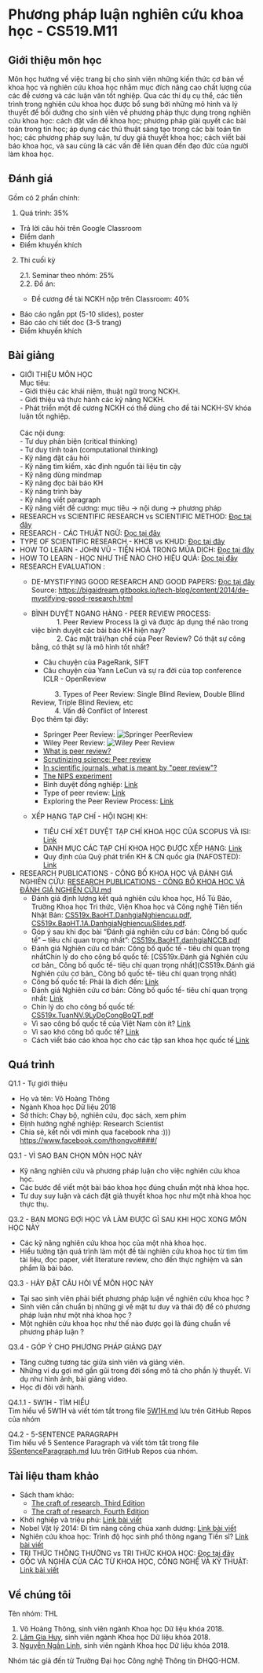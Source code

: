 # Phương pháp luận nghiên cứu khoa học - CS519.M11
## Giới thiệu môn học
Môn học hướng về việc trang bị cho sinh viên những kiến thức cơ bản về khoa học và nghiên cứu khoa học nhằm mục đích nâng cao chất lượng của các đề cương và các luận văn tốt nghiệp. Qua các thí dụ cụ thể, các tiến trình trong nghiên cứu khoa học được bổ sung bởi những mô hình và lý thuyết để bồi dưỡng cho sinh viên về phương pháp thực dụng trong nghiên cứu khoa học: cách đặt vấn đề khoa học; phương pháp giải quyết các bài toán trong tin học; áp dụng các thủ thuật sáng tạo trong các bài toán tin học; các phương pháp suy luận, tư duy giả thuyết khoa học; cách viết bài báo khoa học, và sau cùng là các vấn đề liên quan đến đạo đức của người làm khoa học.

## Đánh giá

Gồm có 2 phần chính:

1. Quá trình: 35%
- Trả lời câu hỏi trên Google Classroom
- Điểm danh
- Điểm khuyến khích

2. Thi cuối kỳ

    2.1. Seminar theo nhóm: 25% </br>
    2.2. Đồ án:
    - Đề cương đề tài NCKH nộp trên Classroom: 40%
+ Báo cáo ngắn ppt (5-10 slides), poster
+ Báo cáo chi tiết doc (3-5 trang)
+ Điểm khuyến khích

## Bài giảng
- GIỚI THIỆU MÔN HỌC </br>
        Mục tiêu: </br>
        - Giới thiệu các khái niệm, thuật ngữ trong NCKH. </br> 
        - Giới thiệu và thực hành các kỹ năng NCKH. </br>
        - Phát triển một đề cương NCKH có thể dùng cho
        đề tài NCKH-SV khóa luận tốt nghiệp. </br>
        </br>
        Các nội dung: </br>
        - Tư duy phản biện (critical thinking) </br>
        - Tư duy tính toán (computational thinking) </br>
        - Kỹ năng đặt câu hỏi </br>
        - Kỹ năng tìm kiếm, xác định nguồn tài liệu tin cậy </br>
        - Kỹ năng dùng mindmap </br>
        - Kỹ năng đọc bài báo KH </br>
        - Kỹ năng trình bày </br>
        - Kỹ năng viết paragraph </br>
        - Kỹ năng viết đề cương: mục tiêu → nội dung → phương pháp </br>
- RESEARCH vs SCIENTIFIC RESEARCH vs SCIENTIFIC METHOD: [Đọc tại đây](https://github.com/thongvhoang/CS519.M11/blob/master/RESEARCH%20vs%20SCIENTIFIC%20RESEARCH%20vs%20SCIENTIFIC%20METHOD.md)
- RESEARCH - CÁC THUẬT NGỮ: [Đọc tại đây](https://github.com/thongvhoang/CS519.M11/blob/master/RESEARCH%20-%20C%C3%81C%20THU%E1%BA%ACT%20NG%E1%BB%AE.md)
- TYPE OF SCIENTIFIC RESEARCH  - KHCB vs KHUD: [Đọc tại đây](https://github.com/thongvhoang/CS519.M11/blob/master/TYPE%20OF%20SCIENTIFIC%20RESEARCH%20%20-%20KHCB%20vs%20KHUD.md)
- HOW TO LEARN - JOHN VŨ - TIẾN HOÁ TRONG MÙA DỊCH: [Đọc tại đây](https://vnexpress.net/tien-hoa-trong-mua-dich-4273974.html)
- HOW TO LEARN - HỌC NHƯ THẾ NÀO CHO HIỆU QUẢ: [Đọc tại đây](https://zingnews.vn/video-gs-truong-nguyen-thanh-tu-van-cach-hoc-de-lam-viec-voi-robot-post922606.html)
- RESEARCH EVALUATION : </br>
    - DE-MYSTIFYING GOOD RESEARCH AND GOOD PAPERS: [Đọc tại đây](https://github.com/thongvhoang/CS519.M11/blob/master/De-Mystifying%20Good%20Research%20and%20Good%20Papers%20(repost).pdf) </br>
        Source: https://bigaidream.gitbooks.io/tech-blog/content/2014/de-mystifying-good-research.html </br>
    - BÌNH DUYỆT NGANG HÀNG - PEER REVIEW PROCESS: </br>
        &nbsp;&nbsp;&nbsp;&nbsp;&nbsp;&nbsp;&nbsp;&nbsp;&nbsp;&nbsp;&nbsp;&nbsp;&nbsp;1. Peer Review Process là gì và được áp dụng thế nào trong việc bình duyệt các bài báo KH hiện nay? </br>
        &nbsp;&nbsp;&nbsp;&nbsp;&nbsp;&nbsp;&nbsp;&nbsp;&nbsp;&nbsp;&nbsp;&nbsp;&nbsp;2. Các mặt trái/hạn chế của Peer Review? Có thật sự công bằng, có thật sự là mô hình tốt nhất? </br>
        - Câu chuyện của PageRank, SIFT </br>
        - Câu chuyện của Yann LeCun và sự ra đời của top conference ICLR - OpenReview </br> 
        
        &nbsp;&nbsp; &nbsp;&nbsp; &nbsp;&nbsp; &nbsp;&nbsp;
            3. Types of Peer Review: Single Blind Review, Double Blind Review, Triple Blind Review, etc </br>
        &nbsp;&nbsp;&nbsp;&nbsp;&nbsp;&nbsp;&nbsp;&nbsp;&nbsp;&nbsp;&nbsp;&nbsp;4. Vấn đề Conflict of Interest </br>
    Đọc thêm tại đây: </br>
        - Springer Peer Review:
        ![Springer PeerReview](Springer-PeerReview.png)
        - Wiley Peer Review:
        ![Wiley Peer Review](Wiley-Peer-Review-Process.png)
        - [What is peer review?](https://www.elsevier.com/reviewers/what-is-peer-review)
        - [Scrutinizing science: Peer review](https://undsci.berkeley.edu/article/howscienceworks_16)
        - [In scientific journals, what is meant by "peer review"?](https://www.quora.com/In-scientific-journals-what-is-meant-by-peer-review)
        - [The NIPS experiment](http://blog.mrtz.org/2014/12/15/the-nips-experiment.html)
        - Bình duyệt đồng nghiệp: [Link](https://www.lypham.net/?p=1113)
        - Type of peer review: [Link](https://authorservices.wiley.com/Reviewers/journal-reviewers/what-is-peer-review/types-of-peer-review.html)
        - Exploring the Peer Review Process: [Link](https://www.wiley.com/network/researchers/being-a-peer-reviewer/exploring-the-peer-review-process)
    - XẾP HẠNG TẠP CHÍ - HỘI NGHỊ KH:
        - TIÊU CHÍ XÉT DUYỆT TẠP CHÍ KHOA HỌC CỦA SCOPUS VÀ ISI: [Link](https://vnuhcm.edu.vn/doi-ngoai_34306864/tieu-chi-xet-duyet-tap-chi-khoa-hoc-cua-scopus-va-isi/323433316864.html)
        - DANH MỤC CÁC TẠP CHÍ KHOA HỌC ĐƯỢC XẾP HẠNG: [Link](https://github.com/thongvhoang/CS519.M11/blob/master/PHAN%20LOAI%20TAP%20CHI%20THEO%20CHUAN%20ISI%2C%20SCOPUS.pdf)
        - Quy định của Quỹ phát triển KH & CN quốc gia (NAFOSTED): [Link](https://www.hcmus.edu.vn/component/content/article?id=2128:quy-dinh-cua-quy-phat-trien-kh-cn-quoc-gia-nafosted&catid=249&Itemid=437)
- RESEARCH PUBLICATIONS - CÔNG BỐ KHOA HỌC VÀ ĐÁNH GIÁ NGHIÊN CỨU: [RESEARCH PUBLICATIONS - CÔNG BỐ KHOA HỌC VÀ ĐÁNH GIÁ NGHIÊN CỨU.md](https://github.com/thongvhoang/CS519.M11/blob/master/RESEARCH%20PUBLICATIONS%20-%20C%C3%94NG%20B%E1%BB%90%20KHOA%20H%E1%BB%8CC%20V%C3%80%20%C4%90%C3%81NH%20GI%C3%81%20NGHI%C3%8AN%20C%E1%BB%A8U.md)
    - Đánh giá định lượng kết quả nghiên cứu khoa học, Hồ Tú Bảo, Trường Khoa học Tri thức, Viện Khoa học và Công nghệ Tiên tiến Nhật Bản: [CS519x.BaoHT.DanhgiaNghiencuu.pdf](CS519x.BaoHT.DanhgiaNghiencuu.pdf), [CS519x.BaoHT.1A.DanhgiaNghiencuuSlides.pdf](CS519x.BaoHT.1A.DanhgiaNghiencuuSlides.pdf).
    - Góp ý sau khi đọc bài “Đánh giá nghiên cứu cơ bản: Công bố quốc tế” – tiêu chí quan trọng nhất”: [CS519x.BaoHT.danhgiaNCCB.pdf](CS519x.BaoHT.danhgiaNCCB.pdf)
    - Đánh giá Nghiên cứu cơ bản: Công bố quốc tế - tiêu chí quan trọng nhấtChín lý do cho công bố quốc tế: [CS519x.Đánh giá Nghiên cứu cơ bản_ Công bố quốc tế- tiêu chí quan trọng nhất](CS519x.Đánh giá Nghiên cứu cơ bản_ Công bố quốc tế- tiêu chí quan trọng nhất)
    - Công bố quốc tế: Phải là đích đến: [Link](https://tiasang.com.vn/-quan-ly-khoa-hoc/Cong-bo-quoc-te-Phai-la-dich-den-9390)
    - Đánh giá Nghiên cứu cơ bản: Công bố quốc tế- tiêu chí quan trọng nhất: [Link](https://tiasang.com.vn/-dien-dan/danh-gia-nghien-cuu-co-ban-cong-bo-quoc-te-tieu-chi-quan-trong-nhat-162)
    - Chín lý do cho công bố quốc tế: [CS519x.TuanNV.9LyDoCongBoQT.pdf](CS519x.TuanNV.9LyDoCongBoQT.pdf)
    - Vì sao công bố quốc tế của Việt Nam còn ít? [Link](https://vnexpress.net/vi-sao-cong-bo-quoc-te-cua-viet-nam-con-it-3632089.html)
    - Vì sao khó công bố quốc tế? [Link](http://hanoimoi.com.vn/ban-in/Khoa-hoc/554509/vi-sao-kho-cong-bo-quoc-te)
    - Cách viết báo cáo khoa học cho các tập san khoa học quốc tế [Link](http://tonghoiyhoc.vn/cach-viet-bao-cao-khoa-hoc-cho-cac-tap-san-khoa-hoc-quoc-te.htm)
## Quá trình
Q1.1 - Tự giới thiệu
- Họ và tên: Võ Hoàng Thông
- Ngành Khoa học Dữ liệu 2018
- Sở thích: Chạy bộ, nghiên cứu, đọc sách, xem phim
- Định hướng nghề nghiệp: Research Scientist
- Chia sẻ, kết nối với mình qua facebook nha :))) https://www.facebook.com/thongvo####/ </br>

Q3.1 - VÌ SAO BẠN CHỌN MÔN HỌC NÀY
- Kỹ năng nghiên cứu và phương pháp luận cho việc nghiên cứu khoa học.
- Các bước để viết một bài báo khoa học đúng chuẩn một nhà khoa học.
- Tư duy suy luận và cách đặt giả thuyết khoa học như một nhà khoa học thực thụ.

Q3.2 - BẠN MONG ĐỢI HỌC VÀ LÀM ĐƯỢC GÌ SAU KHI HỌC XONG MÔN HỌC NÀY
- Các kỹ năng nghiên cứu khoa học của một nhà khoa học.
- Hiểu tường tận quá trình làm một đề tài nghiên cứu khoa học từ tìm tìm tài liệu, đọc paper, viết literature review, cho đến thực nghiệm và sản phẩm là bài báo.

Q3.3 - HÃY ĐẶT CÂU HỎI VỀ MÔN HỌC NÀY
- Tại sao sinh viên phải biết phương pháp luận về nghiên cứu khoa học ?
- Sinh viên cần chuẩn bị những gì về mặt tư duy và thái độ để có phương pháp luận như một nhà khoa học ?
- Một nghiên cứu khoa học như thế nào được gọi là đúng chuẩn về phương pháp luận ?

Q3.4 - GÓP Ý CHO PHƯƠNG PHÁP GIẢNG DẠY
- Tăng cường tương tác giữa sinh viên và giảng viên.
- Những ví dụ gợi mở gần gũi trong đời sống mô tả cho phần lý thuyết. Ví dụ như hình ảnh, bài giảng video.
- Học đi đôi với hành.

Q4.1.1 - 5W1H - TÌM HIỂU </br>
Tìm hiểu về 5W1H và viết tóm tắt trong file [5W1H.md](https://github.com/thongvhoang/CS519.M11/blob/master/5W1H.md) lưu trên GitHub Repos của nhóm

Q4.2 - 5-SENTENCE PARAGRAPH </br>
Tìm hiểu về 5 Sentence Paragraph và viết tóm tắt trong file [5SentenceParagraph.md](5SentenceParagraph.md) lưu trên GitHub Repos của nhóm.

## Tài liệu tham khảo
- Sách tham khảo: 
    - [The craft of research, Third Edition](https://github.com/thongvhoang/CS519.M11/blob/master/The_Craft_of_Research.pdf)
    - [The craft of research, Fourth Edition](https://github.com/thongvhoang/CS519.M11/blob/master/The_Craft_of_Research_Fourth_Edition.pdf)
- Khởi nghiệp và triệu phú: [Link bài viết](https://vnexpress.net/khoi-nghiep-va-trieu-phu-4279807.html)
- Nobel Vật lý 2014: Đi tìm nàng công chúa xanh dương: [Link bài viết](https://tuoitre.vn/nobel-vat-ly-2014%C2%A0di-tim-nang-cong-chua-xanh-duong-659146.htm)
- Nghiên cứu khoa học: Trình độ học sinh phổ thông ngang Tiến sĩ? [Link bài viết](https://vietnamnet.vn/vn/giao-duc/khoa-hoc/nghien-cuu-khoa-hoc-trinh-do-hoc-sinh-pho-thong-ngang-tien-si-723452.html)
- TRI THỨC THÔNG THƯỜNG vs TRI THỨC KHOA HỌC: [Đọc tại đây](https://github.com/thongvhoang/CS519.M11/blob/master/TRI%20TH%E1%BB%A8C%20TH%C3%94NG%20TH%C6%AF%E1%BB%9CNG%20vs%20TRI%20TH%E1%BB%A8C%20KHOA%20H%E1%BB%8CC.md)
- GỐC VÀ NGHĨA CỦA CÁC TỪ KHOA HỌC, CÔNG NGHỆ VÀ KỸ THUẬT: [Link bài viết](https://www.vnu.edu.vn/btdhqghn/?C1991/N12677/Goc-va-nghia-cua-cac-tu-khoa-hoc,-cong-nghe-va-ky-thuat.htm)

## Về chúng tôi
Tên nhóm: THL
1. Võ Hoàng Thông, sinh viên ngành Khoa học Dữ liệu khóa 2018. <br/>
2. [Lâm Gia Huy](https://github.com/huylgia/CS519.M11), sinh viên ngành Khoa học Dữ liệu khóa 2018. <br/>
3. [Nguyễn Ngân Linh](https://github.com/tteokl/CS519.M11), sinh viên ngành Khoa học Dữ liệu khóa 2018. <br/>

Nhóm tác giả đến từ Trường Đại học Công nghệ Thông tin ĐHQG-HCM.

